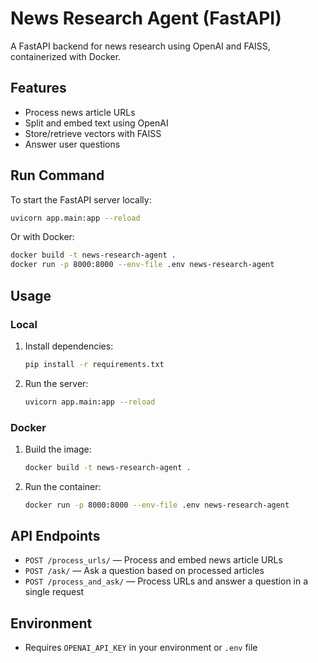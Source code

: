 # News Research Agent (FastAPI)

A FastAPI backend for news research using OpenAI and FAISS, containerized with Docker.

## Features
- Process news article URLs
- Split and embed text using OpenAI
- Store/retrieve vectors with FAISS
- Answer user questions


## Run Command

To start the FastAPI server locally:

```bash
uvicorn app.main:app --reload
```

Or with Docker:

```bash
docker build -t news-research-agent .
docker run -p 8000:8000 --env-file .env news-research-agent
```

## Usage

### Local
1. Install dependencies:
   ```bash
   pip install -r requirements.txt
   ```
2. Run the server:
   ```bash
   uvicorn app.main:app --reload
   ```

### Docker
1. Build the image:
   ```bash
   docker build -t news-research-agent .
   ```
2. Run the container:
   ```bash
   docker run -p 8000:8000 --env-file .env news-research-agent
   ```

## API Endpoints
- `POST /process_urls/` — Process and embed news article URLs
- `POST /ask/` — Ask a question based on processed articles
- `POST /process_and_ask/` — Process URLs and answer a question in a single request

## Environment
- Requires `OPENAI_API_KEY` in your environment or `.env` file
